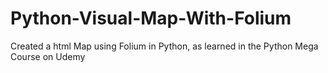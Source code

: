# Python-Visual-Map-With-Folium
Created a html Map using Folium in Python, as learned in the Python Mega Course on Udemy
